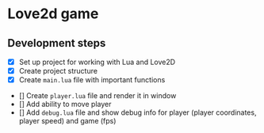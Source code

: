 # Love2d game

## Development steps

- [x] Set up project for working with Lua and Love2D
- [x] Create project structure
- [x] Create `main.lua` file with important functions
- [] Create `player.lua` file and render it in window
- [] Add ability to move player
- [] Add `debug.lua` file and show debug info for player (player coordinates, player speed) and game (fps)

